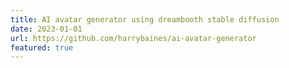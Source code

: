 ```yaml
---
title: AI avatar generator using dreambooth stable diffusion
date: 2023-01-01
url: https://github.com/harrybaines/ai-avatar-generator
featured: true
---
```

